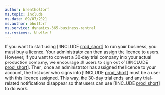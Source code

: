 ```yaml
---
author: brentholtorf
ms.topic: include
ms.date: 09/07/2021
ms.author: bholtorf
ms.service: dynamics-365-business-central
ms.reviewer: bholtorf
---
```

If you want to start using [!INCLUDE [prod_short](../includes/prod_short.md)] to run your business, you must buy a licence. Your administrator can then assign the licence to users. However, if you want to convert a 30-day trial company into your actual production company, we encourage all users to sign out of [!INCLUDE [prod_short](../includes/prod_short.md)]. Then, once an administrator has assigned the licence to your account, the first user who signs into [!INCLUDE [prod_short](../includes/prod_short.md)] must be a user with this licence assigned. This way, the 30-day trial ends, and any trial-related notifications disappear so that users can use [!INCLUDE [prod_short](../includes/prod_short.md)] to do work.
